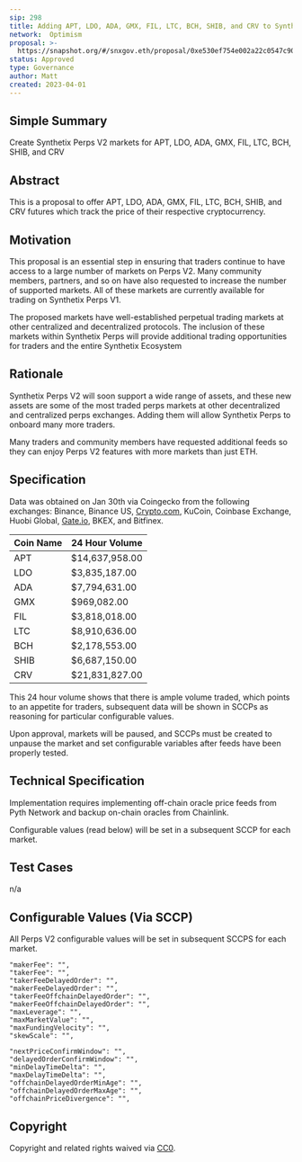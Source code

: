 ```yaml
---
sip: 298
title: Adding APT, LDO, ADA, GMX, FIL, LTC, BCH, SHIB, and CRV to Synthetix Perps V2
network:  Optimism
proposal: >-
  https://snapshot.org/#/snxgov.eth/proposal/0xe530ef754e002a22c0547c90161b83a6a218684abd244fb58bb918880d8aed85
status: Approved
type: Governance
author: Matt
created: 2023-04-01
---
```


## Simple Summary

Create Synthetix Perps V2 markets for APT, LDO, ADA, GMX, FIL, LTC, BCH, SHIB, and CRV

## Abstract

This is a proposal to offer APT, LDO, ADA, GMX, FIL, LTC, BCH, SHIB, and CRV futures which track the price of their respective cryptocurrency.

## Motivation

This proposal is an essential step in ensuring that traders continue to have access to a large number of markets on Perps V2. Many community members, partners, and so on have also requested to increase the number of supported markets. All of these markets are currently available for trading on Synthetix Perps V1. 

The proposed markets have well-established perpetual trading markets at other centralized and decentralized protocols. The inclusion of these markets within Synthetix Perps will provide additional trading opportunities for traders and the entire Synthetix Ecosystem


## Rationale

Synthetix Perps V2 will soon support a wide range of assets, and these new assets are some of the most traded perps markets at other decentralized and centralized perps exchanges. Adding them will allow Synthetix Perps to onboard many more traders.

Many traders and community members have requested additional feeds so they can enjoy Perps V2 features with more markets than just ETH.

## Specification

Data was obtained on Jan 30th via Coingecko from the following exchanges: Binance, Binance US, [Crypto.com](http://Crypto.com), KuCoin, Coinbase Exchange, Huobi Global, [Gate.io](http://Gate.io), BKEX, and Bitfinex.

| Coin Name 	|  24 Hour Volume  |
|-----------	|----------------	|
| APT       	| $14,637,958.00 	|
| LDO       	|  $3,835,187.00 	|
| ADA       	|  $7,794,631.00 	| 
| GMX       	|    $969,082.00 	|
| FIL       	|  $3,818,018.00 	|
| LTC       	|  $8,910,636.00 	|
| BCH       	|  $2,178,553.00 	|
| SHIB      	|  $6,687,150.00 	|
| CRV       	|  $21,831,827.00 	|

This 24 hour volume shows that there is ample volume traded, which points to an appetite for traders, subsequent data will be shown in SCCPs as reasoning for particular configurable values.

Upon approval, markets will be paused, and SCCPs must be created to unpause the market and set configurable variables after feeds have been properly tested. 

## Technical Specification

Implementation requires implementing off-chain oracle price feeds from Pyth Network and backup on-chain oracles from Chainlink.

Configurable values (read below) will be set in a subsequent SCCP for each market.

## Test Cases

n/a

## Configurable Values (Via SCCP)

All Perps V2 configurable values will be set in subsequent SCCPS for each market.

    "makerFee": "",
    "takerFee": "",
    "takerFeeDelayedOrder": "",
    "makerFeeDelayedOrder": "",
    "takerFeeOffchainDelayedOrder": "",
    "makerFeeOffchainDelayedOrder": "",
    "maxLeverage": "",
    "maxMarketValue": "",
    "maxFundingVelocity": "",
    "skewScale": "",

    "nextPriceConfirmWindow": "",
    "delayedOrderConfirmWindow": "",
    "minDelayTimeDelta": "",
    "maxDelayTimeDelta": "",
    "offchainDelayedOrderMinAge": "",
    "offchainDelayedOrderMaxAge": "",
    "offchainPriceDivergence": "",

## Copyright

Copyright and related rights waived via [CC0](https://creativecommons.org/publicdomain/zero/1.0/).

